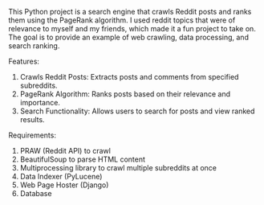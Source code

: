 This Python project is a search engine that crawls Reddit posts and ranks them using the PageRank algorithm.
I used reddit topics that were of relevance to myself and my friends, which made it a fun project to take on.
The goal is to provide an example of web crawling, data processing, and search ranking.

Features:

1. Crawls Reddit Posts: Extracts posts and comments from specified subreddits.
2. PageRank Algorithm: Ranks posts based on their relevance and importance.
3. Search Functionality: Allows users to search for posts and view ranked results.

Requirements: 
1. PRAW (Reddit API) to crawl
2. BeautifulSoup to parse HTML content
3. Multiprocessing library to crawl multiple subreddits at once
4. Data Indexer (PyLucene)
5. Web Page Hoster (Django)
6. Database

